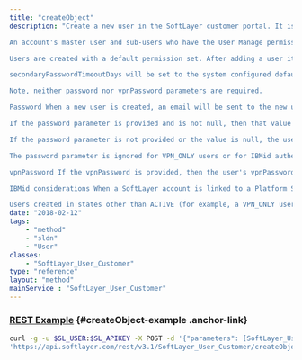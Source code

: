 ```yaml
---
title: "createObject"
description: "Create a new user in the SoftLayer customer portal. It is not possible to set up SLL enable flags during object creation. These flags are ignored during object creation. You will need to make a subsequent call to edit object in order to enable VPN access. 

An account's master user and sub-users who have the User Manage permission can add new users. 

Users are created with a default permission set. After adding a user it may be helpful to set their permissions and device access. 

secondaryPasswordTimeoutDays will be set to the system configured default value if the attribute is not provided or the attribute is not a valid value. 

Note, neither password nor vpnPassword parameters are required. 

Password When a new user is created, an email will be sent to the new user's email address with a link to a url that will allow the new user to create or change their password for the SoftLayer customer portal. 

If the password parameter is provided and is not null, then that value will be validated. If it is a valid password, then the user will be created with this password.  This user will still receive a portal password email.  It can be used within 24 hours to change their password, or it can be allowed to expire, and the password provided during user creation will remain as the user's password. 

If the password parameter is not provided or the value is null, the user must set their portal password using the link sent in email within 24 hours.  If the user fails to set their password within 24 hours, then a non-master user can use the 'Reset Password' link on the login page of the portal to request a new email.  A master user can use the link to retrieve a phone number to call to assist in resetting their password. 

The password parameter is ignored for VPN_ONLY users or for IBMid authenticated users. 

vpnPassword If the vpnPassword is provided, then the user's vpnPassword will be set to the provided password.  When creating a vpn only user, the vpnPassword MUST be supplied.  If the vpnPassword is not provided, then the user will need to use the portal to edit their profile and set the vpnPassword. 

IBMid considerations When a SoftLayer account is linked to a Platform Services (PaaS, formerly Bluemix) account, AND the trait on the SoftLayer Account indicating IBMid authentication is set, then SoftLayer will delegate the creation of an ACTIVE user to PaaS. This means that even though the request to create a new user in such an account may start at the IMS API, via this delegation we effectively turn it into a request that is driven by PaaS. In particular this means that any 'invitation email' that comes to the user, will come from PaaS, not from IMS via IBMid. 

Users created in states other than ACTIVE (for example, a VPN_ONLY user) will be created directly in IMS without delegation (but note that no invitation is sent for a user created in any state other than ACTIVE). "
date: "2018-02-12"
tags:
    - "method"
    - "sldn"
    - "User"
classes:
    - "SoftLayer_User_Customer"
type: "reference"
layout: "method"
mainService : "SoftLayer_User_Customer"
---
```


### [REST Example](#createObject-example) <a href="/article/rest/"><i class="fas fa-question"></i></a> {#createObject-example .anchor-link} 
```bash
curl -g -u $SL_USER:$SL_APIKEY -X POST -d '{"parameters": [SoftLayer_User_Customer, string, string]}' \
'https://api.softlayer.com/rest/v3.1/SoftLayer_User_Customer/createObject'
```
